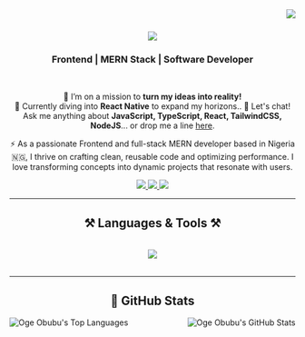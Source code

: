 <img align="right" src="https://visitor-badge.laobi.icu/badge?page_id=ogeobubu" />

<h1 align="center">
    <img src="https://readme-typing-svg.herokuapp.com/?font=Poppins&size=35&center=true&vCenter=true&width=500&height=70&duration=4000&lines=Hello+There!+👋;+I'm+Oge+!;" />
</h1>

<h3 align="center">Frontend | MERN Stack | Software Developer</h3>

<br/>

<div align="center">
 
 🔭 I’m on a mission to **turn my ideas into reality!**  
 🌱 Currently diving into **React Native** to expand my horizons..
 💬 Let's chat! Ask me anything about **JavaScript, TypeScript, React, TailwindCSS, NodeJS**... or drop me a line [here](mailto:ogeobubu@gmail.com).  

 ⚡ As a passionate Frontend and full-stack MERN developer based in Nigeria 🇳🇬, I thrive on crafting clean, reusable code and optimizing performance. I love transforming concepts into dynamic projects that resonate with users.

</div>
 
<div align="center"> 
  <a href="mailto:ogeobubu@gmail.com" target="_blank">
    <img src="https://img.shields.io/badge/Gmail-333333?style=for-the-badge&logo=gmail&logoColor=red" />
  </a>
  <a href="https://www.linkedin.com/in/oge-obubu" target="_blank">
    <img src="https://img.shields.io/badge/LinkedIn-0077B5?style=for-the-badge&logo=linkedin&logoColor=white" />
  </a>
  <a href="https://ogeobubu.netlify.app" target="_blank">
     <img src="https://img.shields.io/badge/Portfolio-FF5722?style=for-the-badge&logo=todoist&logoColor=white" />
  </a>
</div>

<hr/>

<h2 align="center">⚒️ Languages & Tools ⚒️</h2>
<br/>
<div align="center">
    <img src="https://skillicons.dev/icons?i=html,css,tailwind,bootstrap,javascript,typescript,react,nodejs,express,firebase,mongodb" width={100} />
</div>

<br/>
<hr/>

<div align="center">
  <h2>🌟 GitHub Stats</h2>
  <img align="left" src="https://github-readme-stats.vercel.app/api/top-langs/?username=ogeobubu&layout=donut" alt="Oge Obubu's Top Languages">
  <img align="right" src="https://github-readme-stats.vercel.app/api?username=ogeobubu&show_icons=true&theme=radical" alt="Oge Obubu's GitHub Stats">
</div>
